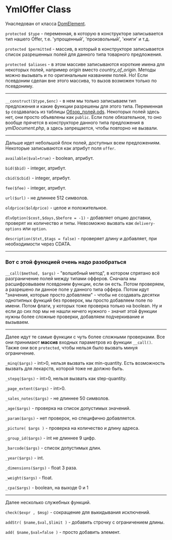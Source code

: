 YmlOffer Class
============
Унаследован от класса [DomElement](http://php.net/manual/ru/class.domelement.php).


`protected $type` 	- переменная, в которую в конструкторе записывается тип нашего Offer, т.е. 'упрощенный', 'произвольный', 'книги' и т.д.

`protected $permitted` - массив, в который в конструкторе записывается список разрешенных полей для данного типа товарного предложения.

`protected $aliases` - в этом массиве записываются короткие имена для некоторых полей, например *origin* вместо *country_of_origin*. Методы можно вызывать и по оригинальным названием полей. Но! Если псевдоним сделан вне этого массива, то вызов возможен только по псевдониму.

----------------------

`__construct($type,$enc)`  - в нем мы только записываем тип предложения и какие функции разрешены для этого типа. Переменная `$p` создавалась из таблицы [Обзор_полей.ods](Обзор_полей.ods). Некоторых полей здесь нет, они просто объявлены как `public`. Если поле обязательное, то оно вообще прячется в конструкторе данного типа предложения в *ymlDocument.php*, а здесь запрещается, чтобы повторно не вызвали.

----------------
Дальше идет небольшой блок полей, доступных всем предложениям. Некоторые записываются как атрибут поля `offer`. 

`available($val=true)` - boolean, атрибут.

`bid($bid)` - integer, атрибут.

`cbid($cbid)` - integer, атрибут.

`fee($fee)` - integer, атрибут.

`url($url)` - не длиннее 512 символов.

`oldprice($oldprice)` - целое и положительное.

`dlvOption($cost,$days,$before = -1)` - добавляет опцию доставки, проверят их количество и типы. Невозможно вызвать как `delivery-options` или `option`.

`description($txt,$tags = false)` - проверяет длину и добавляет, при необходимости через CDATA.

---------------
### Вот с этой функцией очень надо разобраться ###

`__call($method, $args)` - "волшебный метод", в котором спрятано всё разграничение полей между типами офферов. Сначала мы расшифровываем псевдоним функции, если он есть. Потом проверяем, а разрешено ли данное поле у данного типа оффера. Потом идут "значения, которые просто добавляем" - чтобы не создавать десятки однотипных функций без проверок, мы просто добавляем поле по имени. Потом флаги, у которых тоже проверка только на boolean. Ну и если до сих пор мы не нашли ничего нужного - значит этой функции нужны более сложные проверки, добавляем подчеркивание и вызываем.

---------------
Далее идут те самые функции с чуть более сложными проверками. Все они принимают **массив** входных параметров из функции `__call()`. Также они все `protected`, чтобы нельзя было вызвать минуя ограничение.

`_minq($args)` - int>0, нельзя вызвать как min-quantity. Есть возможность вызвать для лекарств, которой тоже не должно быть.

`_stepq($args)` - int>0, нельзя вызвать как step-quantity.

`_page_extent($args)` - int>0.

`_sales_notes($args)` - не длиннее 50 символов.

`_age($args)` - проверка на список допустимых значений.

`_param($args)` - нет проверок, но специфично добавляется.

`_picture( $args )` - проверка на количество и длину адреса.

`_group_id($args)` - int не длиннее 9 цифр.

`_barcode($args)` - список допустимых длин.

`_year($args)` - int.

`_dimensions($args)` - float 3 раза.

`_weight($args)` - float.

`_cpa($args)` - boolean, на выходе 0 и 1

------------
Далее несколько служебных функций.

`check($expr , $msg)` - сокращение для выкидывания исключений.

`addStr( $name,$val,$limit )` - добавить строчку с ограничением длины.


`add( $name,$val=false )` - просто добавить элемент.